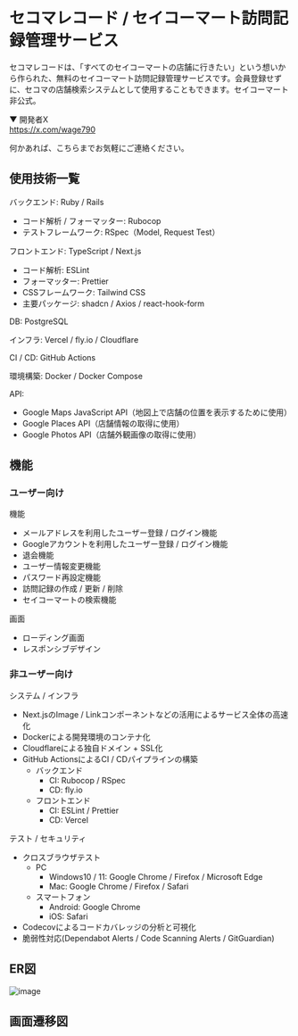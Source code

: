 # セコマレコード / セイコーマート訪問記録管理サービス
セコマレコードは、「すべてのセイコーマートの店舗に行きたい」という想いから作られた、無料のセイコーマート訪問記録管理サービスです。会員登録せずに、セコマの店舗検索システムとして使用することもできます。セイコーマート非公式。

▼ 開発者X<br>
https://x.com/wage790

何かあれば、こちらまでお気軽にご連絡ください。

## 使用技術一覧
バックエンド: Ruby / Rails
- コード解析 / フォーマッター: Rubocop
- テストフレームワーク: RSpec（Model, Request Test）

フロントエンド: TypeScript / Next.js
- コード解析: ESLint
- フォーマッター: Prettier
- CSSフレームワーク: Tailwind CSS
- 主要パッケージ: shadcn / Axios / react-hook-form

DB: PostgreSQL

インフラ: Vercel / fly.io / Cloudflare

CI / CD: GitHub Actions

環境構築: Docker / Docker Compose

API: 
- Google Maps JavaScript API（地図上で店舗の位置を表示するために使用）
- Google Places API（店舗情報の取得に使用）
- Google Photos API（店舗外観画像の取得に使用）

## 機能

### ユーザー向け
機能
- メールアドレスを利用したユーザー登録 / ログイン機能
- Googleアカウントを利用したユーザー登録 / ログイン機能
- 退会機能
- ユーザー情報変更機能
- パスワード再設定機能
- 訪問記録の作成 / 更新 / 削除
- セイコーマートの検索機能

画面
- ローディング画面
- レスポンシブデザイン

### 非ユーザー向け
システム / インフラ
- Next.jsのImage / Linkコンポーネントなどの活用によるサービス全体の高速化
- Dockerによる開発環境のコンテナ化
- Cloudflareによる独自ドメイン + SSL化
- GitHub ActionsによるCI / CDパイプラインの構築
    - バックエンド
        - CI: Rubocop / RSpec
        - CD: fly.io
    - フロントエンド
        - CI: ESLint / Prettier
        - CD: Vercel

テスト / セキュリティ
- クロスブラウザテスト
    - PC
        - Windows10 / 11: Google Chrome / Firefox / Microsoft Edge
        - Mac: Google Chrome / Firefox / Safari
    - スマートフォン
        - Android: Google Chrome
        - iOS: Safari
- Codecovによるコードカバレッジの分析と可視化
- 脆弱性対応(Dependabot Alerts / Code Scanning Alerts / GitGuardian)

## ER図
![image](https://github.com/user-attachments/assets/6e6beab9-8efa-4c69-9ee1-2bae8b05dc82)

## 画面遷移図
